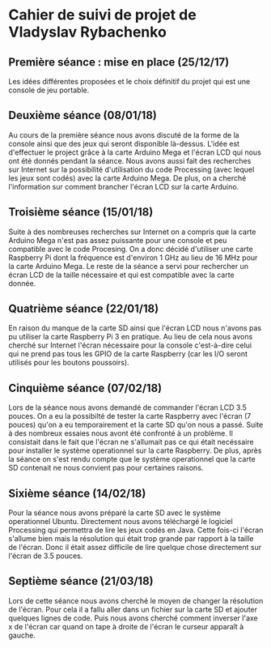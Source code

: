 Cahier de suivi de projet de Vladyslav Rybachenko
==

Première séance : mise en place (25/12/17)
--
Les idées différentes proposées et le choix définitif du projet qui est une console de jeu portable.

Deuxième séance (08/01/18)
--
Au cours de la première séance nous avons discuté de la forme de la console ainsi que des jeux qui seront disponible là-dessus. L'idée est d'effectuer le project grâce à la carte Arduino Mega et l'écran LCD qui nous ont été donnés pendant la séance. Nous avons aussi fait des recherches sur Internet sur la possibilité d'utilisation du code Processing (avec lequel les jeux sont codés) avec la carte Arduino Mega. De plus, on a cherché l'information sur comment brancher l'écran LCD sur la carte Arduino. 

Troisième séance (15/01/18)
--
Suite à des nombreuses recherches sur Internet on a compris que la carte Arduino Mega n'est pas assez puissante pour une console et peu compatible avec le code Procesing. On a donc décidé d'utiliser une carte Raspberry Pi dont la fréquence est d'environ 1 GHz au lieu de 16 MHz pour la carte Arduino Mega. Le reste de la séance a servi pour rechercher un écran LCD de la taille nécessaire et qui est compatible avec la carte donnée.    

Quatrième séance (22/01/18)
--
En raison du manque de la carte SD ainsi que l'écran LCD nous n'avons pas pu utiliser la carte Raspberry Pi 3 en pratique. Au lieu de cela nous avons cherché sur Internet l'écran nécessaire pour la console c'est-à-dire celui qui ne prend pas tous les GPIO de la carte Raspberry (car les I/O seront utilisés pour les boutons poussoirs). 

Cinquième séance (07/02/18)
--
Lors de la séance nous avons demandé de commander l'écran LCD 3.5 pouces. On a eu la possibilté de tester la carte Raspberry avec l'écran (7 pouces) qu'on a eu temporairement et la carte SD qu'on nous a passé. Suite à des nombreux essaies nous avont été confronté à un problème. Il consistait dans le fait que l'écran ne s'allumait pas ce qui était necéssaire pour installer le système operationnel sur la carte Raspberry. De plus, après la séance on s'est rendu compte que le système operationnel que la carte SD contenait ne nous convient pas pour certaines raisons. 

Sixième séance (14/02/18)
--
Pour la séance nous avons préparé la carte SD avec le système operationnel Ubuntu. Directement nous avons téléchargé le logiciel Processing qui permettra de lire les jeux codés en Java. Cette fois-ci l'écran s'allume bien mais la résolution qui était trop grande par rapport à la taille de l'écran. Donc il était assez difficile de lire quelque chose directement sur l'écran de 3.5 pouces.  

Septième séance (21/03/18)
--
Lors de cette séance nous avons cherché le moyen de changer la résolution de l'écran. Pour cela il a fallu aller dans un fichier sur la carte SD et ajouter quelques lignes de code. Puis nous avons cherché comment inverser l'axe x de l'écran car quand on tape à droite de l'écran le curseur apparaît à gauche.    
